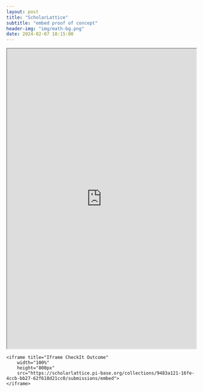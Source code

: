 ```yaml
---
layout: post
title: "ScholarLattice"
subtitle: "embed proof of concept"
header-img: "img/math-bg.png"
date: 2024-02-07 18:15:00
---
```


<iframe title="Iframe CheckIt Outcome"
    width="100%"
    height="800px"
    src="https://scholarlattice.pi-base.org/collections/9483a121-16fe-4ccb-bb27-62f618d21cc0/submissions/embed">
</iframe>

```
<iframe title="Iframe CheckIt Outcome"
    width="100%"
    height="800px"
    src="https://scholarlattice.pi-base.org/collections/9483a121-16fe-4ccb-bb27-62f618d21cc0/submissions/embed">
</iframe>
```